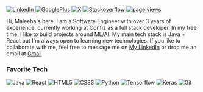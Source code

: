 <p align="left">
   <a href="https://www.linkedin.com/in/maleehak/">
    <img alt="LinkedIn" src="https://img.shields.io/badge/linkedin-%230077B5.svg?&style=flat-square">
  </a> 
   <a href="mailto:maleehakdev@gmail.com">
    <img alt="GooglePlus" src="https://aleen42.github.io/badges/src/google_plus.svg">
  </a>
   <a href="https://x.com/maleehak_dev">
    <img alt="X" src="https://img.shields.io/badge/X-000?style=flat-square">
  </a>
   <a href="https://stackoverflow.com/users/10846501/maleeha-khalid?tab=profile">
   <img alt="Stackoverflow" src="https://img.shields.io/stackexchange/stackoverflow/r/10846501?color=orange&label=reputation&logo=stackoverflow">
   </a>   
  <a href="https://github.com/maleehak/maleehak">
    <img src="https://komarev.com/ghpvc/?username=maleehak" alt="page views" />
  </a>
</p>

 Hi, Maleeha's here. I am a Software Engineer with over 3 years of experience, currently working at Confiz as a full stack developer.
 In my free time, I like to build projects around ML/AI. My main tech stack is Java + React but I'm always open to learning new technologies. 
 If you like to collaborate with me, feel free to message me on [My LinkedIn](https://www.linkedin.com/in/maleehak/) or drop me an email at [Gmail](mailto:maleehakdev@gmail.com)  


### Favorite Tech
![Java](https://img.shields.io/badge/Java-ED8B00?style=for-the-badge&logo=java&logoColor=white)
![React](https://img.shields.io/badge/-React-%23282C34?style=for-the-badge&logo=react)
![HTML5](https://img.shields.io/badge/-HTML5-%23E44D27?style=for-the-badge&logo=html5&logoColor=ffffff)
![CSS3](https://img.shields.io/badge/-CSS3-%231572B6?style=for-the-badge&logo=css3)
![Python](https://img.shields.io/badge/Python-3776AB?style=for-the-badge&logo=python&logoColor=white)
![Tensorflow](https://img.shields.io/badge/TensorFlow-%23FF6F00.svg?&style=for-the-badge&logo=TensorFlow&logoColor=white)
![Keras](https://img.shields.io/badge/Keras-%23D00000.svg?&style=for-the-badge&logo=Keras&logoColor=white)
![Git](https://img.shields.io/badge/-Git-%23F05032?style=for-the-badge&logo=git&logoColor=%23ffffff)






